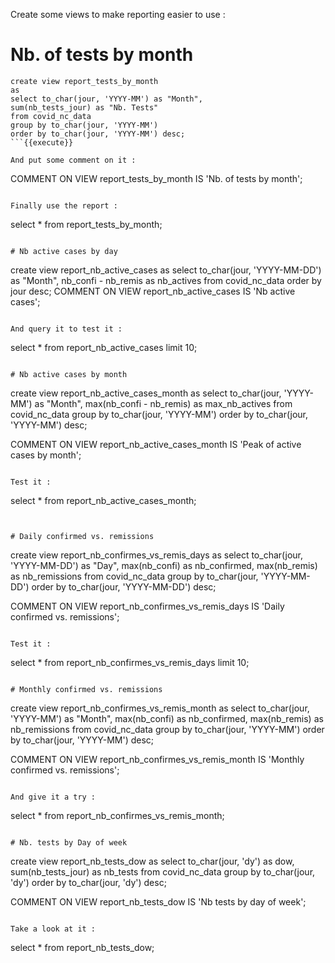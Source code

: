 Create some views to make reporting easier to use :


# Nb. of tests by month

```
create view report_tests_by_month
as
select to_char(jour, 'YYYY-MM') as "Month",
sum(nb_tests_jour) as "Nb. Tests"
from covid_nc_data
group by to_char(jour, 'YYYY-MM')
order by to_char(jour, 'YYYY-MM') desc;
```{{execute}}

And put some comment on it :

```
COMMENT ON VIEW report_tests_by_month IS 'Nb. of tests by month';
```{{execute}}

Finally use the report :

```
select * from report_tests_by_month;
```{{execute}}

# Nb active cases by day

```
create view report_nb_active_cases
as
select to_char(jour, 'YYYY-MM-DD') as "Month",
nb_confi - nb_remis as nb_actives
from covid_nc_data
order by jour desc;
COMMENT ON VIEW report_nb_active_cases IS 'Nb active cases';
```{{execute}}

And query it to test it :

```
select * from report_nb_active_cases
limit 10;
```{{execute}}

# Nb active cases by month

```
create view report_nb_active_cases_month
as
select to_char(jour, 'YYYY-MM') as "Month",
max(nb_confi - nb_remis) as max_nb_actives
from covid_nc_data
group by to_char(jour, 'YYYY-MM')
order by to_char(jour, 'YYYY-MM') desc;

COMMENT ON VIEW report_nb_active_cases_month IS 'Peak of active cases by month';
```{{execute}}

Test it :

```
select * from report_nb_active_cases_month;
```{{execute}}


# Daily confirmed vs. remissions

```
create view report_nb_confirmes_vs_remis_days
as
select to_char(jour, 'YYYY-MM-DD') as "Day",
max(nb_confi) as nb_confirmed,
max(nb_remis) as nb_remissions
from covid_nc_data
group by to_char(jour, 'YYYY-MM-DD')
order by to_char(jour, 'YYYY-MM-DD') desc;

COMMENT ON VIEW report_nb_confirmes_vs_remis_days IS 'Daily confirmed vs. remissions';
```{{execute}}

Test it :

```
select *
from report_nb_confirmes_vs_remis_days
limit 10;
```{{execute}}

# Monthly confirmed vs. remissions

```
create view report_nb_confirmes_vs_remis_month
as
select to_char(jour, 'YYYY-MM') as "Month",
max(nb_confi) as nb_confirmed,
max(nb_remis) as nb_remissions
from covid_nc_data
group by to_char(jour, 'YYYY-MM')
order by to_char(jour, 'YYYY-MM') desc;

COMMENT ON VIEW report_nb_confirmes_vs_remis_month IS 'Monthly confirmed vs. remissions';
```{{execute}}

And give it a try :

```
select *
from report_nb_confirmes_vs_remis_month;
```{{execute}}

# Nb. tests by Day of week

```
create view report_nb_tests_dow
as
select 
to_char(jour, 'dy') as dow,
sum(nb_tests_jour) as nb_tests
from covid_nc_data
group by to_char(jour, 'dy')
order by to_char(jour, 'dy') desc;

COMMENT ON VIEW report_nb_tests_dow IS 'Nb tests by day of week';
```{{execute}}

Take a look at it :

```
select *
from report_nb_tests_dow;
```{{execute}}